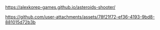 https://alexkorep-games.github.io/asteroids-shooter/

https://github.com/user-attachments/assets/78f21f72-ef36-4193-9bd8-881015d72b3b

